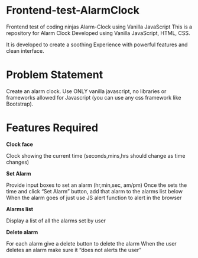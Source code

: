 # Frontend-test-AlarmClock
Frontend test of coding ninjas
Alarm-Clock using Vanilla JavaScript
This is a repository for Alarm Clock Developed using Vanilla JavaScript, HTML, CSS.

It is developed to create a soothing Experience with powerful features and clean interface.

# Problem Statement

Create an alarm clock. Use ONLY vanilla javascript, no libraries or frameworks allowed for Javascript (you can use any css framework like Bootstrap).

# Features Required

**Clock face**

Clock showing the current time (seconds,mins,hrs should change as time changes)

**Set Alarm**

Provide input boxes to set an alarm (hr,min,sec, am/pm)
Once the sets the time and click “Set Alarm” button, add that alarm to the alarms list below
When the alarm goes of just use JS alert function to alert in the browser

**Alarms list**

Display a list of all the alarms set by user

**Delete alarm**

For each alarm give a delete button to delete the alarm
When the user deletes an alarm make sure it “does not alerts the user”
